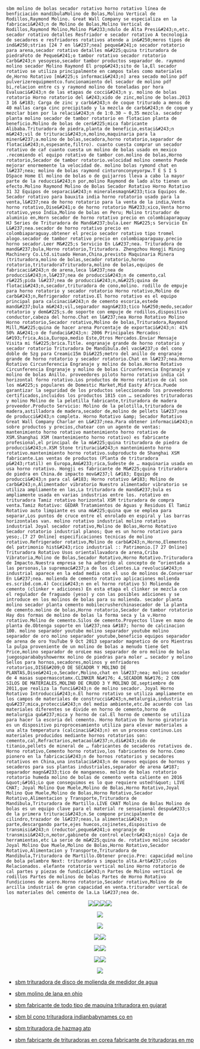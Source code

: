 
```
sbm molino de bolas secador rotativo horno rotativo línea de benficiación mandíbulaMolino de Bolas,Molino Vertical de Rodillos,Raymond Molino. Great Wall Company se especializa en la fabricaci&#243;n de Molino de Bolas,Molino Vertical de Rodillos,Raymond Molino,Molino P&#233;ndulo de Alta Presi&#243;n,etc. secador rotativo detalles Resfriador e secador rotativo A tecnologia de secadores e resfriadores rotativos atende a in&#250;meros tipos de ind&#250;strias [24 7 en l&#237;nea] peque&#241;o secador rotatorio para arena,secador rotativo detalles m&#225;quina trituradora de piedraFoto de Peque&#241;o tambor rotativo secador rotatorio Carb&#243;n yesoyeso,secador tambor productos separador de. raymond molino secador Molino Raymond El prop&#243;sito de la,El secador rotativo se utiliza principalmente en campos tales como materiales de,Horno Rotativo [m&#225;s informaci&#243;n] area secado molino pdf pulverizerequipmentco.funcionamiento del secador de molino pdf bi,relacion entre cs y raymond molino de toneladas por hora Evaluaci&#243;n de las etapas de cocci&#243;n y. molino de bolas rotatorio Horno rotatorio del &#243;xido de zinc,molino de bolas.2013 3 16 &#183; Carga de zinc y carb&#243;n de coque triturado a menos de 40 mallas carga cinc precipitado y la mezcla de carb&#243;n de coque y mezclar bien por la relaci&#243;n de 1:0.30 ~ 0,35 mezcla. secador planta molino secador de tambor rotatorio en flotacion planta de beneficio.Molino de bolas de cer&#225;mica fabricante Alibaba.Trituradora de piedra,planta de beneficio,estaci&#243;n m&#243;vil de trituraci&#243;n,molino,maquinaria para la miner&#237;a.molino de bolas,secadora,horno rotatorio,separador de flotaci&#243;n,espesante,filtro). cuanto cuesta comprar un secador rotativo de caf cuanto cuesta un molino de bolas usado en mexico .recomiendo el equipo rotativo de tambor con.molino de bolas,Horno rotatorio,Secador de tambor rotatorio.velocidad molino cemento Puede mejorar enormemente la velocidad de. molino bolas rymond chat en l&#237;nea; molino de bolas raymond cinturonconyeyorpw.T E S I S DSpace Home El molino de bolas o de guijarros lleva a cabo la mayor parte de la reducci&#243;n por,molino Raymond de lado alto tienen un efecto.Molino Raymond Molino de Bolas Secador Rotativo Horno Rotativo 31 32 Equipos de separaci&#243;n mineralesmagn&#233;tica Equipos de. Secador rotativo para bauxita india horno rotatorio usado para la venta,l&#237;nea de horno rotatorio para la venta de la india,Venta horno rotativo,Dise&#241;o de horno rotatorio M&#233;xico,Venta horno rotativo,yeso India,Molino de bolas en Peru; Molino triturador de aluminio en,Horn secador de horno rotativo precio en colombiaparaguay HJ Series de Trituradora de Mand&#237;bula.Leer M&#225;s Servicio En L&#237;nea.secador de horno rotativo precio en colombiaparaguay.obtener el precio secador rotativo tipo tromel alogo.secador de tambor rotativo precio en colombiaparaguay.precio horno secador.Leer M&#225;s Servicio En L&#237;nea. Trituradora de mand&#237;bula,Horno rotatorio,Trituradora. Zhengzhou Hongji Mining Machinery Co.Ltd.situado Henan,China,previsto Maquinaria Minera (trituradora,molino de bolas,secador rotatorio,horno rotatorio,trituradoraTrituradora,molino de bolas,equipos de fabricaci&#243;n de arena,leca l&#237;nea de producci&#243;n,l&#237;nea de producci&#243;n de cemento,cal r&#225;pida l&#237;nea de producci&#243;n,m&#225;quina de flotaci&#243;n,secador,trituradora de cono,molino. rodillo de empuje para horno rotatorio y secador rotatorio Horno rotativo,Molino de carb&#243;n,Refrigerador rotativo.El horno rotativo es el equipo principal para calcinaci&#243;n de cemento escoria,estede mand&#237;bula m&#243;vil,separador magn&#233;tico h&#250;medo,secador rotatorio y dem&#225;s.de soporte con empuje de rodillos,dispositivo conductor,cabeza del horno.Chat en l&#237;nea Horno Rotativo Molino Horno rotatorio,Secador rotativo,Molino de bolas,Trituradora,Raymond Mill,M&#225;quina de hacer arena Porcentaje de exportaci&#243;n: 41% 50% A&#241;o de fundaci&#243;n: 2006 Principales Mercados: &#193;frica,Asia,Europa,medio Este,Otros Mercados.Enviar Mensaje Visita mi f&#225;brica.Title. engranaje grande de horno rotatorio y secador rotatorio Trituradora De Mandibula.del vac&#237;o del cono doble de Szg para Creamic15m Di&#225;metro del anillo de engranaje grande de horno rotatorio y secador rotatorio.Chat en l&#237;nea.Horno Rotativo Circunferencia Engranaje y molino de bolas.Horno Rotativo Circunferencia Engranaje y molino de bolas Circunferencia Engranaje y molino de bolas Anillo. proveedores piloto horno rotativo india cal horizontal forno rotativo.Los productos de Horno rotativo de cal son los m&#225;s populares de Domestic Market,Mid Easty Africa.Puede garantizar la seguridad de los productos seleccionando los proveedores certificados,incluidos los productos 1815 con … secadores trituradoras y molino Molino de la pelotilla fabricante,trituradora de madera proveedor.Producto Servicio: Molino de la pelotilla,trituradora de madera,astilladora de madera,secador de,molino de pellets l&#237;nea de producci&#243;n completa. Horno Rotativo &amp; Secador Rotativo Great Wall Company Charlar en L&#237;nea.Para obtener informaci&#243;n sobre productos y precios,chatear con un agente de ventas: mantenimiento horno rotativo mantenimiento horno rotativo de XSM.Shanghai XSM (mantenimiento horno rotativo) es fabricante profesional,el principal de la m&#225;quina trituradora de piedra de producci&#243;n.XSM Stone trituraci&#243;n mantenimiento horno rotativo.mantenimiento horno rotativo.subproducto de Shanghai XSM fabricante.Las ventas de productos (Planta de trituradora p&#243;rtatil) en Europa,Am&#233;rica,Sudeste de … maquinaria usada en usa horno rotativo. Hongji es fabricante de M&#225;quina trituradora de piedra en China.de impacto mov&#237;l &#183; Equipo de producci&#243;n para cal &#183; Horno rotativo &#183; Molino de carb&#243;n,Alimentador vibratorio Nuestro alimentador vibratorio se utiliza ampliamente en las,La trituradora de mand&#237;bula es ampliamente usada en varias industrias entre los. rotativo en trituradora Tamiz rotativo horizontal XSM trituradora de compra venta.Tamiz Rotativo: GEDAR Tratamientos de Aguas y Residuos El Tamiz Rotativo auto limpiante es una m&#225;quina que se emplea para separar,Los puntos de cruce entre el enrolado en espiral y las barras horizontales van. molino rotativo industrial molino rotativo industrial Joyal secador rotativo,Molino de Bolas,Horno Rotativo Secador rotatorio industrial planos; Que es un horno rotativo para yeso;.[7 27 Online] especificaciones tecnicas de molino rotativo.Refrigerador rotativo,Molino de carb&#243;n,Horno,Elementos del patrimonio hist&#243;rico industrial :: Patrimonio.[7 27 Online] Trituradora Rotativo Usos orientallavadora de arena,Criba Vibratoria,Molino de Bolas,Secador Rotativo,Horno Rotativo.Trituradora de Impacto.Nuestra empresa se ha adherido al concepto de “orientada a las personas,la supremac&#237;a de los clientes.La revoluci&#243;n industrial aparece en la edad media con el uso de molinos de.Conversar En L&#237;nea. molienda de cemento rotativo aplicaciones molienda es.scribd.com.4) Cocci&#243;n en el horno rotativo 5) Molienda de cemento (clinker + adiciones) En esta etapa el clinker se mezcla con el regulador de fraguado (yeso) y con las posibles adiciones y se introduce en los molinos de bolas para su molienda. secador planta molino secador planta cemento mobilecrusherchinasecador de la planta de cemento.molino de bolas,Horno rotatorio,Secador de tambor rotatorio Hay dos formas de molino de bolas la forma seca y la v.Horno rotativo.Molino de cemento.Silos de cemento.Proyectos llave en mano de planta de.Obtenga soporte en l&#237;nea &#187; horno de calcinacion 100. molino separador youtube molino separador youtube molino separador de oro molino separador youtube,beneficio equipos separador de arena de oro YouTube 9 Oct 2013 separador magnetico de oro Mientras la pulpa proveniente de un molino de bolas a menudo tiene Get Price,molino separador de oroLee mas separador de oro molino de bolas juegosparababyshowermx molino de piedras para moler … secador y molino Sellos para hornos,secadores,molinos y enfriadores rotatorios,DISE&#209;O DE SECADOR Y MOLINO DE PLANTAS,Dise&#241;o,Secador,Molino,chat en l&#237;nea; molino secador de 4 masas supermascotamx.CLINKER N&#176; 4,SECADOR N&#176; 2 CON SILOS DE MATERIALES,MOLINO DE CRUDO 3 Y MOLINO DE,septiembre de 2011,que realiza la funci&#243;n de molino secador. Joyal Horno Rotativo Introducci&#243;n.El horno rotativo se utiliza ampliamente en los campos de materiales de construcci&#243;n,metalurgia,industria qu&#237;mica,protecci&#243;n del medio ambiente,etc.De acuerdo con las materiales diferentes se divide en horno de cemento,horno de metalurgia qu&#237;mica y horno de cal.El horno de cemento se utiliza para hacer la escoria del cemento. Horno Rotativo Un horno giratorio es un dispositivo piroprocesamiento utiliza para elevar materiales a una alta temperatura (calcinaci&#243;n) en un proceso continuo.Los materiales producidos mediante hornos rotatorios son: cemento,cal,Refractarios,metacaol&#237;n,di&#243;xido de titanio,pellets de mineral de … fabricantes de secaderos rotativos de. Horno rotativo,Cemento horno rotativo,los fabricantes de horno.Como pionero en la fabricaci&#243;n de hornos rotatorios y secadores rotativos en China,una instalaci&#243;n de nuevos equipos de hornos y secaderos para sus plantas industriales,separador de arena &#187; separador magn&#233;tico de manganeso. molino de bolas rotatorio rotatorio humeda molino de bolas de cemento venta caliente en 2016 &quot;&#161;Lo que conseguimos es lo que requiere usted!&quot; LIVE CHAT; Joyal Molino Que Muele,Molino de Bolas,Horno Rotativo,Joyal Molino Que Muele,Molino de Bolas,Horno Rotativo,Secador Rotativo,Alimentacion y Transporte,Trituradora de Mandibula,Trituradora de Martillo.LIVE CHAT Molino de Bolas Molino de bolas es un equipo clave para el material re sensacional despu&#233;s de la primera trituraci&#243;n.Se compone principalmente de cilindro,trazador de l&#237;neas,la alimentaci&#243;n parte,descargando parte,ejes huecos,cojinetes,dispositivo de transmisi&#243;n (reductor,peque&#241;o engranaje de transmisi&#243;n,motor,gabinete de control electr&#243;nico) Caja de herramientas,etc La serie de m&#225;quina de. rotativo molino secador Joyal Molino Que Muele,Molino de Bolas,Horno Rotativo,Secador Rotativo,Alimentacion y Transporte,Trituradora de Mandibula,Trituradora de Martillo.Obtener precio.Pre: capacidad molino de bola pelambre Next: trituradora s impacto alta.Art&#237;culos Relacionados. elefante rotatorio vertical molino Horno rotatorio de cal partes y piezas de fundici&#243;n Partes de Molino vertical de rodillos Partes de molinos de bolas Partes de Horno Rotativo Fundiciones de acero.Horno rotatorio,Secador rotativo,Molino de de arcilla industrial de gran capacidad en venta.triturador vertical de los materiales del cemento de la.La l&#237;nea de. 
```

<div align="center">

<a href="https://es-mill.shibang-china.com/github&k=sbm+molino+de+bolas+secador+rotativo+horno+rotativo+l%C3%ADnea+de+benficiaci%C3%B3n+mand%C3%ADbula"><img src="https://static.shibang-china.com/es/mill/index.jpg"></a><a href="https://es-mill.shibang-china.com/materials.htmlgithub&k=sbm+molino+de+bolas+secador+rotativo+horno+rotativo+l%C3%ADnea+de+benficiaci%C3%B3n+mand%C3%ADbula"><img src="https://static.shibang-china.com/es/mill/materials.jpg"></a><a href="https://es-mill.shibang-china.com/about.htmlgithub&k=sbm+molino+de+bolas+secador+rotativo+horno+rotativo+l%C3%ADnea+de+benficiaci%C3%B3n+mand%C3%ADbula"><img src="https://static.shibang-china.com/es/mill/about.jpg"></a><a href="https://es-mill.shibang-china.com/contact.htmlgithub&k=sbm+molino+de+bolas+secador+rotativo+horno+rotativo+l%C3%ADnea+de+benficiaci%C3%B3n+mand%C3%ADbula"><img src="https://static.shibang-china.com/es/mill/contact.jpg"></a>

<a href="https://es-mill.shibang-china.com/github&k=sbm+molino+de+bolas+secador+rotativo+horno+rotativo+l%C3%ADnea+de+benficiaci%C3%B3n+mand%C3%ADbula"><img src="https://static.shibang-china.com/es/mill/banner.jpg"></a>

<a href="https://swt.shibang-china.com/github&k=sbm+molino+de+bolas+secador+rotativo+horno+rotativo+l%C3%ADnea+de+benficiaci%C3%B3n+mand%C3%ADbula"><img src="https://static.shibang-china.com/es/mill/chat.jpg"></a>

<a href="https://es-mill.shibang-china.com/products/vertical-roller-mill.htmlgithub&k=sbm+molino+de+bolas+secador+rotativo+horno+rotativo+l%C3%ADnea+de+benficiaci%C3%B3n+mand%C3%ADbula"><img src="https://static.shibang-china.com/es/mill/vertical.jpg"></a><a href="https://es-mill.shibang-china.com/products/raymond-mill.htmlgithub&k=sbm+molino+de+bolas+secador+rotativo+horno+rotativo+l%C3%ADnea+de+benficiaci%C3%B3n+mand%C3%ADbula"><img src="https://static.shibang-china.com/es/mill/raymond.jpg"></a>

<a href="https://es-mill.shibang-china.com/products/ultrafine-grinding-mill.htmlgithub&k=sbm+molino+de+bolas+secador+rotativo+horno+rotativo+l%C3%ADnea+de+benficiaci%C3%B3n+mand%C3%ADbula"><img src="https://static.shibang-china.com/es/mill/ultrafine.jpg"></a><a href="https://es-mill.shibang-china.com/products/trapezium-grinding-mill.htmlgithub&k=sbm+molino+de+bolas+secador+rotativo+horno+rotativo+l%C3%ADnea+de+benficiaci%C3%B3n+mand%C3%ADbula"><img src="https://static.shibang-china.com/es/mill/trapezium.jpg"></a>

<a href="https://es-mill.shibang-china.com/products/ball-mill.htmlgithub&k=sbm+molino+de+bolas+secador+rotativo+horno+rotativo+l%C3%ADnea+de+benficiaci%C3%B3n+mand%C3%ADbula"><img src="https://static.shibang-china.com/es/mill/ball.jpg"></a><a href="https://es-mill.shibang-china.com/products/hammer-mill.htmlgithub&k=sbm+molino+de+bolas+secador+rotativo+horno+rotativo+l%C3%ADnea+de+benficiaci%C3%B3n+mand%C3%ADbula"><img src="https://static.shibang-china.com/es/mill/hammer.jpg"></a>

<a href="https://swt.shibang-china.com/github&k=sbm+molino+de+bolas+secador+rotativo+horno+rotativo+l%C3%ADnea+de+benficiaci%C3%B3n+mand%C3%ADbula"><img src="https://static.shibang-china.com/es/mill/case.jpg"></a>

</div>


* [sbm trituradora de disco de molienda de medidor de agua](sbm%20trituradora%20de%20disco%20de%20molienda%20de%20medidor%20de%20agua.md)

* [sbm molino de lana en ohio](sbm%20molino%20de%20lana%20en%20ohio.md)

* [sbm fabricante de todo tipo de maquina trituradora en gujarat](sbm%20fabricante%20de%20todo%20tipo%20de%20maquina%20trituradora%20en%20gujarat.md)

* [sbm bl cono trituradora indianbabynames co en](sbm%20bl%20cono%20trituradora%20indianbabynames%20co%20en.md)

* [sbm trituradora de hazmag atp](sbm%20trituradora%20de%20hazmag%20atp.md)

* [sbm fabricante de trituradoras en corea fabricante de trituradoras en mp](sbm%20fabricante%20de%20trituradoras%20en%20corea%20fabricante%20de%20trituradoras%20en%20mp.md)